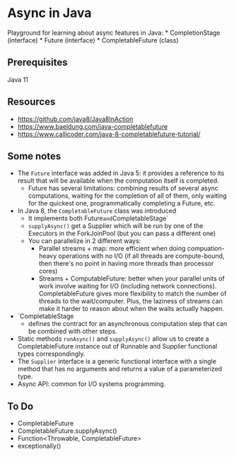 # Async in Java
Playground for learning about async features in Java:
    * CompletionStage (interface)
    * Future (interface)
    * CompletableFuture (class)
   
## Prerequisites
Java 11 

    
## Resources
* https://github.com/java8/Java8InAction
* https://www.baeldung.com/java-completablefuture
* https://www.callicoder.com/java-8-completablefuture-tutorial/

    
## Some notes
* The `Future` interface was added in Java 5: it provides a reference to its result that will be 
available when the computation itself is completed.
    - Future has several limitations: combining results of several async computations, waiting 
    for the completion of all of them, only waiting for the quickest one, programmatically 
    completing a Future, etc.
* In Java 8, the `CompletableFuture` class was introduced
    - It implements both Future` and `CompletableStage`
    - `supplyAsync()` get a Supplier which will be run by one of the Executors in the 
    ForkJoinPool (but you can pass a different one)
    - You can parallelize in 2 different ways:
        - Parallel streams + map: more efficient when doing compuation-heavy operations with no 
        I/O (if all threads are compute-bound, then there's no point in having more threads than 
        processor cores)
        - Streams + ComputableFuture: better when your parallel units of work involve waiting for
         I/O (including network connections). CompletableFuture gives more flexibility to match 
         the number of threads to the wait/computer. Plus, the laziness of streams can make it 
         harder to reason about when the waits actually happen.
* `CompletableStage
    - defines the contract for an asynchronous computation step that can be combined with other steps.
* Static methods `runAsync()` and `supplyAsync()` allow us to create a CompletableFuture instance
 out of Runnable and Supplier functional types correspondingly.
* The `Supplier` interface is a generic functional interface with a single method that has no arguments and returns a value of a parameterized type.
* Async API: common for I/O systems programming.


## To Do
* CompletableFuture<Void>
* CompletableFuture.supplyAsync()
* Function<Throwable, CompletableFuture<T>>
* exceptionally()
